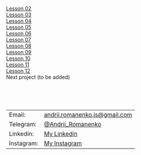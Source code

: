 [Lesson 02](https://brilliantic.github.io/freelancer_homework/lesson_02)<br>
[Lesson 03](https://brilliantic.github.io/freelancer_homework/lesson_03)<br>
[Lesson 04](https://brilliantic.github.io/freelancer_homework/lesson_04)<br>
[Lesson 05](https://brilliantic.github.io/freelancer_homework/lesson_05)<br>
[Lesson 06](https://brilliantic.github.io/freelancer_homework/lesson_06)<br>
[Lesson 07](https://brilliantic.github.io/freelancer_homework/lesson_07)<br>
[Lesson 08](https://brilliantic.github.io/freelancer_homework/lesson_08)<br>
[Lesson 09](https://brilliantic.github.io/freelancer_homework/lesson_09)<br>
[Lesson 10](https://brilliantic.github.io/freelancer_homework/lesson_10)<br>
[Lesson 11](https://brilliantic.github.io/freelancer_homework/lesson_11)<br>
[Lesson 12](https://brilliantic.github.io/freelancer_homework/lesson_12)<br>
Next project (to be added)

<br><br><br>

<table>
  <tr>
    <td>Email:</td>
    <td><a href="mailto:andrii.romanenko.js@gmail.com">andrii.romanenko.js@gmail.com</a></td>
  </tr>
  <tr>
    <td>Telegram:</td>
    <td><a href="https://t.me/Andrii_Romanenko">@Andrii_Romanenko</a></td>
  </tr>
  <tr>
    <td>Linkedin:</td>
    <td><a href="https://www.linkedin.com/in/romanenko--andrii/">My Linkedin</a></td>
  </tr>
  <tr>
    <td>Instagram:</td>
    <td><a href="https://www.instagram.com/romanenko_ipo/">My Instagram</a></td>
  </tr>
</table>
